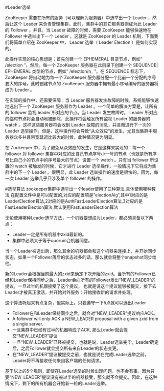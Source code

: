 #Leader选举

ZooKeeper 需要在所有的服务（可以理解为服务器）中选举出一个 Leader ，然后让这个 Leader 来负责管理集群。此时，集群中的其它服务器则成为此 Leader 的 Follower 。并且，当 Leader 故障的时候，需要 ZooKeeper 能够快速地在 Follower 中选举出下一个 Leader 。这就是 ZooKeeper 的 Leader 机制，下面我们将简单介绍在 ZooKeeper 中， Leader 选举（ Leader Election ）是如何实现的。

此操作实现的核心思想是：首先创建一个 EPHEMERAL 目录节点，例如“ /election ”。然后。每一个 ZooKeeper 服务器在此目录下创建一个 SEQUENCE| EPHEMERAL 类型的节点，例如“ /election/n_ ”。在 SEQUENCE 标志下， ZooKeeper 将自动地为每一个 ZooKeeper 服务器分配一个比前一个分配的序号要大的序号。此时创建节点的 ZooKeeper 服务器中拥有最小序号编号的服务器将成为 Leader 。

在实际的操作中，还需要保障：当 Leader 服务器发生故障的时候，系统能够快速地选出下一个 ZooKeeper 服务器作为 Leader 。一个简单的解决方案是，让所有的 follower 监视 leader 所对应的节点。当 Leader 发生故障时， Leader 所对应的临时节点将会自动地被删除，此操作将会触发所有监视 Leader 的服务器的 watch 。这样这些服务器将会收到 Leader 故障的消息，并进而进行下一次的 Leader 选举操作。但是，这种操作将会导致“从众效应”的发生，尤其当集群中服务器众多并且带宽延迟比较大的时候，此种情况更为明显。

在 Zookeeper 中，为了避免从众效应的发生，它是这样来实现的：每一个 follower 对 follower 集群中对应的比自己节点序号小一号的节点（也就是所有序号比自己小的节点中的序号最大的节点）设置一个 watch 。只有当 follower 所设置的 watch 被触发的时候，它才进行 Leader 选举操作，一般情况下它将成为集群中的下一个 Leader 。很明显，此 Leader 选举操作的速度是很快的。因为，每一次 Leader 选举几乎只涉及单个 follower 的操作。

#选举算法
zookeeper集群中选举出一个leader使用了三种算法,具体使用哪种算法,在配置文件中是可以配置的,对应的配置项是”electionAlg”,其中1对应的是LeaderElection算法,2对应的是AuthFastLeaderElection算法,3对应的是FastLeaderElection算法.默认使用FastLeaderElection算法
 
无论使用哪种Leader选举方法，一个机器要想成为Leader，都必须具备以下两点：
- Leader一定是所有机器中zxid最新的。
- 集群中必须大于等于quorum台机器同意。

当一个Leader被选出后，那么其余的机器都会和这个机器来连接上，并开始同步状态。如果一个Follower落后的状态过多的话，那么就会将整个snapshot同步给他。

新的Leader会根据当前最大的zxid来确定下次开始的zxid。当所有的Follower已经和Leader保持同步之后，Leader会向所有的Follower发出“NEW_LEADER”的提议，一旦过半的机器接受了这个提议，
也就是说这个提议能够被提交，接下去Leader才被真正激活，并开始对外服务：开始接收新的请求并处理。

这个算法听起来有点复杂，但实际上，只要遵守一下5点就可以选出Leader

- Follower在和Leader保持同步之后，就会对“NEW_LEADER”提议响应ACK。
- A follower will only ACK a NEW_LEADER proposal with a given zxid from a single server.
- 一旦集群中已经有过半的机器响应了ACK, 那么Leader就会提交“NEW_LEADER”提议
- 一旦“NEW_LEADER”已经被提交，也就是说，Leader选举完毕，Leader确定后，之后Follower就会提交所有来自Leader的状态变更。
- 在“NEW_LEADER”提议被提交之前，也就是说在完成Leader选举之前，Leader将不再接收任何来自客户端的任何请求。

基于以上的5个规则，即使在Leader选举的时候出现问题，也不会有事。因为只要“NEW_LEADER”提议没有被过半的机器接受，那么就不会提交。因此，在这种情况下，剩下的所有机器会开始新一轮的Leader选举。